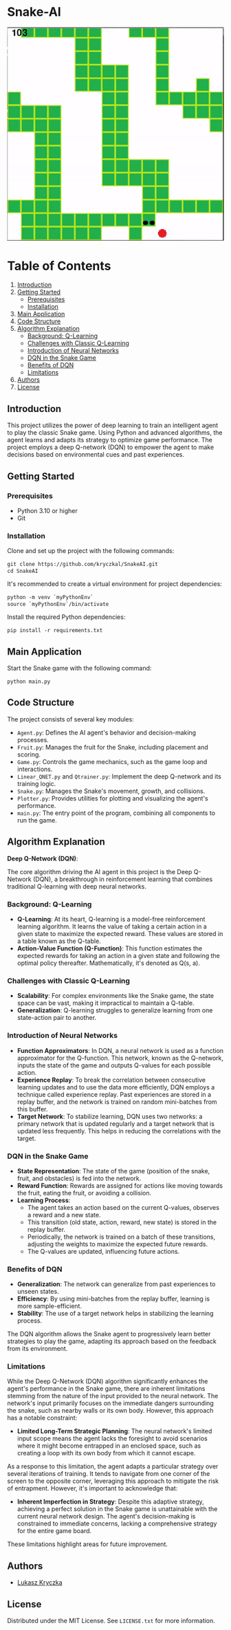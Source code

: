 # Snake-AI

![Snake AI Demo](assets/snake-demo.gif)

# Table of Contents
1. [Introduction](#introduction)
2. [Getting Started](#getting-started)
   - [Prerequisites](#prerequisites)
   - [Installation](#installation)
3. [Main Application](#main-application)
4. [Code Structure](#code-structure)
5. [Algorithm Explanation](#algorithm-explanation)
   - [Background: Q-Learning](#background-q-learning)
   - [Challenges with Classic Q-Learning](#challenges-with-classic-q-learning)
   - [Introduction of Neural Networks](#introduction-of-neural-networks)
   - [DQN in the Snake Game](#dqn-in-the-snake-game)
   - [Benefits of DQN](#benefits-of-dqn)
   - [Limitations](#limitations)
6. [Authors](#authors)
7. [License](#license)

## Introduction

This project utilizes the power of deep learning to train an intelligent agent to play the classic Snake game. Using Python and advanced algorithms, the agent learns and adapts its strategy to optimize game performance. The project employs a deep Q-network (DQN) to empower the agent to make decisions based on environmental cues and past experiences.

## Getting Started

### Prerequisites

- Python 3.10 or higher
- Git

### Installation

Clone and set up the project with the following commands:

```shell
git clone https://github.com/kryczkal/SnakeAI.git
cd SnakeAI
```

It's recommended to create a virtual environment for project dependencies:
```shell
python -m venv `myPythonEnv`
source `myPythonEnv`/bin/activate
```

Install the required Python dependencies:
```shell
pip install -r requirements.txt
```

## Main Application
Start the Snake game with the following command:

```shell
python main.py
```

## Code Structure
The project consists of several key modules:

- `Agent.py`: Defines the AI agent's behavior and decision-making processes.
- `Fruit.py`: Manages the fruit for the Snake, including placement and scoring.
- `Game.py`: Controls the game mechanics, such as the game loop and interactions.
- `Linear_QNET.py` and `Qtrainer.py`: Implement the deep Q-network and its training logic.
- `Snake.py`: Manages the Snake's movement, growth, and collisions.
- `Plotter.py`: Provides utilities for plotting and visualizing the agent's performance.
- `main.py`: The entry point of the program, combining all components to run the game.

## Algorithm Explanation

**Deep Q-Network (DQN)**:

The core algorithm driving the AI agent in this project is the Deep Q-Network (DQN), a breakthrough in reinforcement learning that combines traditional Q-learning with deep neural networks.

### Background: Q-Learning

- **Q-Learning**: At its heart, Q-learning is a model-free reinforcement learning algorithm. It learns the value of taking a certain action in a given state to maximize the expected reward. These values are stored in a table known as the Q-table.
- **Action-Value Function (Q-Function)**: This function estimates the expected rewards for taking an action in a given state and following the optimal policy thereafter. Mathematically, it's denoted as Q(s, a).

### Challenges with Classic Q-Learning

- **Scalability**: For complex environments like the Snake game, the state space can be vast, making it impractical to maintain a Q-table.
- **Generalization**: Q-learning struggles to generalize learning from one state-action pair to another.

### Introduction of Neural Networks

- **Function Approximators**: In DQN, a neural network is used as a function approximator for the Q-function. This network, known as the Q-network, inputs the state of the game and outputs Q-values for each possible action.
- **Experience Replay**: To break the correlation between consecutive learning updates and to use the data more efficiently, DQN employs a technique called experience replay. Past experiences are stored in a replay buffer, and the network is trained on random mini-batches from this buffer.
- **Target Network**: To stabilize learning, DQN uses two networks: a primary network that is updated regularly and a target network that is updated less frequently. This helps in reducing the correlations with the target.

### DQN in the Snake Game

- **State Representation**: The state of the game (position of the snake, fruit, and obstacles) is fed into the network.
- **Reward Function**: Rewards are assigned for actions like moving towards the fruit, eating the fruit, or avoiding a collision.
- **Learning Process**: 
   - The agent takes an action based on the current Q-values, observes a reward and a new state.
   - This transition (old state, action, reward, new state) is stored in the replay buffer.
   - Periodically, the network is trained on a batch of these transitions, adjusting the weights to maximize the expected future rewards.
   - The Q-values are updated, influencing future actions.

### Benefits of DQN

- **Generalization**: The network can generalize from past experiences to unseen states.
- **Efficiency**: By using mini-batches from the replay buffer, learning is more sample-efficient.
- **Stability**: The use of a target network helps in stabilizing the learning process.

The DQN algorithm allows the Snake agent to progressively learn better strategies to play the game, adapting its approach based on the feedback from its environment.

### Limitations

While the Deep Q-Network (DQN) algorithm significantly enhances the agent's performance in the Snake game, there are inherent limitations stemming from the nature of the input provided to the neural network. The network's input primarily focuses on the immediate dangers surrounding the snake, such as nearby walls or its own body. However, this approach has a notable constraint:

- **Limited Long-Term Strategic Planning**: The neural network's limited input scope means the agent lacks the foresight to avoid scenarios where it might become entrapped in an enclosed space, such as creating a loop with its own body from which it cannot escape. 

As a response to this limitation, the agent adapts a particular strategy over several iterations of training. It tends to navigate from one corner of the screen to the opposite corner, leveraging this approach to mitigate the risk of entrapment. However, it's important to acknowledge that:

- **Inherent Imperfection in Strategy**: Despite this adaptive strategy, achieving a perfect solution in the Snake game is unattainable with the current neural network design. The agent's decision-making is constrained to immediate concerns, lacking a comprehensive strategy for the entire game board.

These limitations highlight areas for future improvement.


## Authors
- [Lukasz Kryczka](https://github.com/kryczkal)

## License
Distributed under the MIT License. See `LICENSE.txt` for more information.
